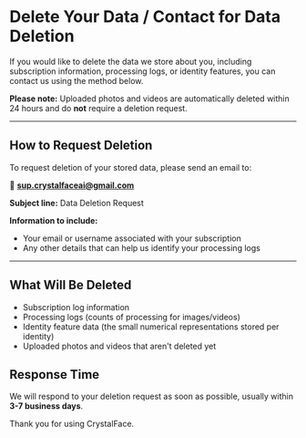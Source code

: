 # Delete Your Data / Contact for Data Deletion

If you would like to delete the data we store about you, including subscription information, processing logs, or identity features, you can contact us using the method below.  

**Please note:** Uploaded photos and videos are automatically deleted within 24 hours and do **not** require a deletion request.  

---

## How to Request Deletion

To request deletion of your stored data, please send an email to:

📧 **sup.crystalfaceai@gmail.com**

**Subject line:** Data Deletion Request  

**Information to include:**  
- Your email or username associated with your subscription  
- Any other details that can help us identify your processing logs  

---

## What Will Be Deleted

- Subscription log information  
- Processing logs (counts of processing for images/videos)  
- Identity feature data (the small numerical representations stored per identity)  
- Uploaded photos and videos that aren't deleted yet

## Response Time

We will respond to your deletion request as soon as possible, usually within **3-7 business days**.  

Thank you for using CrystalFace.
